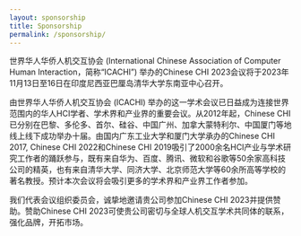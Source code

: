 ```yaml
---
layout: sponsorship
title: Sponsorship
permalink: /sponsorship/
---
```


世界华人华侨人机交互协会 (International Chinese Association of Computer Human Interaction，简称“ICACHI”) 举办的Chinese CHI 2023会议将于2023年11月13日至16日在印度尼西亚巴厘岛清华大学东南亚中心召开。

由世界华人华侨人机交互协会 (ICACHI) 举办的这一学术会议已日益成为连接世界范围内的华人HCI学者、学术界和产业界的重要会议。从2012年起，Chinese CHI已分别在巴黎、多伦多、首尔、硅谷、中国广州、加拿大蒙特利尔、中国厦门等地线上线下成功举办十届。由国内广东工业大学和厦门大学承办的Chinese CHI 2017, Chinese CHI 2022和Chinese CHI 2019吸引了2000余名HCI产业与学术研究工作者的踊跃参与，既有来自华为、百度、腾讯、微软和谷歌等50余家高科技公司的精英，也有来自清华大学、同济大学、北京师范大学等60余所高等学校的著名教授。预计本次会议将会吸引更多的学术界和产业界工作者参加。              

我们代表会议组织委员会，诚挚地邀请贵公司参加Chinese CHI 2023并提供赞助。赞助Chinese CHI 2023可使贵公司密切与全球人机交互学术共同体的联系，强化品牌，开拓市场。